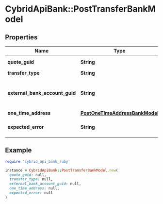 # CybridApiBank::PostTransferBankModel

## Properties

| Name | Type | Description | Notes |
| ---- | ---- | ----------- | ----- |
| **quote_guid** | **String** | The associated quote&#39;s identifier. |  |
| **transfer_type** | **String** | The type of transfer. |  |
| **external_bank_account_guid** | **String** | The customer&#39;s &#39;plaid&#39; or &#39;plaid_processor_token&#39; external bank account&#39;s identifier. | [optional] |
| **one_time_address** | [**PostOneTimeAddressBankModel**](PostOneTimeAddressBankModel.md) |  | [optional] |
| **expected_error** | **String** | The optional expected error to simulate transfer failure. | [optional] |

## Example

```ruby
require 'cybrid_api_bank_ruby'

instance = CybridApiBank::PostTransferBankModel.new(
  quote_guid: null,
  transfer_type: null,
  external_bank_account_guid: null,
  one_time_address: null,
  expected_error: null
)
```

